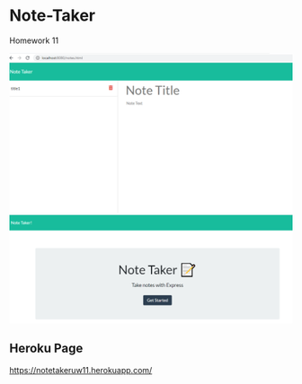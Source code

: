 # Note-Taker 
 Homework 11


![page-1](/public/assets/images/capture.PNG)
![page-2](/public/assets/images/capture-2.PNG)

## Heroku Page
https://notetakeruw11.herokuapp.com/
